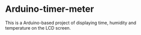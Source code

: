 # Arduino-timer-meter
This is a Arduino-based project of displaying time, humidity and temperature on the LCD screen.
